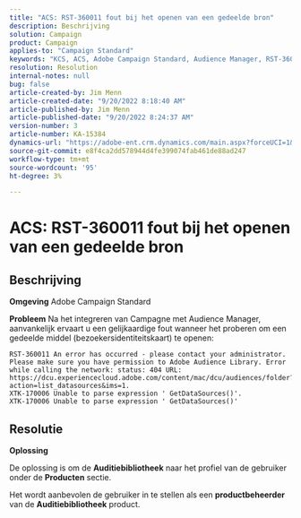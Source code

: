 ```yaml
---
title: "ACS: RST-360011 fout bij het openen van een gedeelde bron"
description: Beschrijving
solution: Campaign
product: Campaign
applies-to: "Campaign Standard"
keywords: "KCS, ACS, Adobe Campaign Standard, Audience Manager, RST-360011, fout, open gedeelde middel"
resolution: Resolution
internal-notes: null
bug: false
article-created-by: Jim Menn
article-created-date: "9/20/2022 8:18:40 AM"
article-published-by: Jim Menn
article-published-date: "9/20/2022 8:24:37 AM"
version-number: 3
article-number: KA-15384
dynamics-url: "https://adobe-ent.crm.dynamics.com/main.aspx?forceUCI=1&pagetype=entityrecord&etn=knowledgearticle&id=b3a386d3-bc38-ed11-9db1-0022480866ad"
source-git-commit: e8f4ca2dd578944d4fe399074fab461de88ad247
workflow-type: tm+mt
source-wordcount: '95'
ht-degree: 3%

---
```


# ACS: RST-360011 fout bij het openen van een gedeelde bron

## Beschrijving


<b>Omgeving</b>
Adobe Campaign Standard

<b>Probleem</b>
Na het integreren van Campagne met Audience Manager, aanvankelijk ervaart u een gelijkaardige fout wanneer het proberen om een gedeelde middel (bezoekersidentiteitskaart) te openen:


```
RST-360011 An error has occurred - please contact your administrator.
Please make sure you have permission to Adobe Audience Library. Error while calling the network: status: 404 URL: https://dcu.experiencecloud.adobe.com/content/mac/dcu/audiences/folder?action=list_datasources&ims=1.
XTK-170006 Unable to parse expression ' GetDataSources()'.
XTK-170006 Unable to parse expression ' GetDataSources()'
```





## Resolutie


<b>Oplossing</b>

De oplossing is om de <b>Auditiebibliotheek</b> naar het profiel van de gebruiker onder de <b>Producten</b> sectie.

Het wordt aanbevolen de gebruiker in te stellen als een <b>productbeheerder</b> van de <b>Auditiebibliotheek</b> product.
